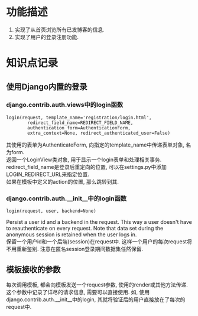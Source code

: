 # 功能描述

1. 实现了从首页浏览所有已发博客的信息.
2. 实现了用户的登录注册功能.

# 知识点记录

## 使用Django内置的登录

### django.contrib.auth.views中的login函数

    login(request, template_name='registration/login.html',
            redirect_field_name=REDIRECT_FIELD_NAME,
            authentication_form=AuthenticationForm,
            extra_context=None, redirect_authenticated_user=False)

其使用的表单为AuthenticateForm, 向指定的template_name中传递表单对象, 名为form.  
返回一个LoginView类对象, 用于显示一个login表单和处理相关事务.  
redirect_field_name是登录后重定向的位置, 可以在settings.py中添加LOGIN_REDIRECT_URL来指定位置.  
如果在模板中定义的action的位置, 那么跳转到其.

### django.contrib.auth.__init__中的login函数

    login(request, user, backend=None)

Persist a user id and a backend in the request. This way a user doesn't have to reauthenticate on every request. Note that data set during the anonymous session is retained when the user logs in.  
保留一个用户id和一个后端(session)在request中. 这样一个用户的每次request将不用重新鉴别. 注意在匿名session登录期间数据集任然保留.

## 模板接收的参数

每次调用模板, 都会向模板发送一个request参数, 使用的render或其他方法传递.  
这个参数中记录了详尽的请求信息, 需要可以直接使用.
如, 使用django.contrib.auth.__init__中的login, 其就将验证后的用户直接放在了每次的request中.